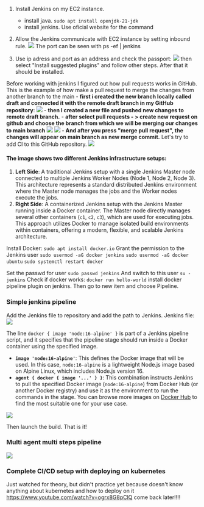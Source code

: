 
1) Install Jenkins on my EC2 instance.
	- install java. `sudo apt install openjdk-21-jdk`
	- install jenkins. Use oficial website for the command
2) Allow the Jenkins communicate with EC2 instance by setting inbound rule.
![](Attachments/Pasted%20image%2020240830190248.png)
The port can be seen with ps -ef | jenkins

3) Use ip adress and port as an address and check the passport:
![](Attachments/Pasted%20image%2020240830190625.png)
then select "Install suggested plugins" and follow other steps. After that it should be installed.

Before working with jenkins I figured out how pull requests works in GitHub. This is the example of how make a pull request to merge the changes from another branch to the main
	 - **first i created the new branch locally called draft and connected it with the remote draft branch in my GitHub repository**:
	 ![](Attachments/Pasted%20image%2020240830203140.png)
	 - **then I created a new file and pushed new changes to remote draft branch.**
	 - **after select pull requests - > create new request on github and choose the branch from which we will be merging our changes to main branch**
	 ![](Attachments/Pasted%20image%2020240830203621.png)
	![](Attachments/Pasted%20image%2020240830203736.png)
	 **- And after you press "merge pull request", the changes will appear on main branch as new merge commit.**
Let's try to add CI to this GitHub repository.
![](Attachments/Pasted%20image%2020240830204255.png)
#### The image shows two different Jenkins infrastructure setups:

1. **Left Side**: A traditional Jenkins setup with a single Jenkins Master node connected to multiple Jenkins Worker Nodes (Node 1, Node 2, Node 3). This architecture represents a standard distributed Jenkins environment where the Master node manages the jobs and the Worker nodes execute the jobs.
2. **Right Side**: A containerized Jenkins setup with the Jenkins Master running inside a Docker container. The Master node directly manages several other containers (`c1`, `c2`, `c3`), which are used for executing jobs. This approach utilizes Docker to manage isolated build environments within containers, offering a modern, flexible, and scalable Jenkins architecture.

Install Docker:
`sudo apt install docker.io`
Grant the permission to the Jenkins user
`sudo usermod -aG docker jenkins`
 `sudo usermod -aG docker ubuntu`
`sudo systemctl restart docker`

Set the passwd for user
`sudo passwd jenkins`
And switch to this user
`su - jenkins`
Check if docker works:
`docker run hello-world`
install docker pipeline plugin on jenkins.
Then go to new item and choose Pipeline.

### Simple jenkins pipeline

Add the Jenkins file to repository and add the path to Jenkins.
Jenkins file: 
![](Attachments/Pasted%20image%2020240831153528.png)

The line `docker { image 'node:16-alpine' }` is part of a Jenkins pipeline script, and it specifies that the pipeline stage should run inside a Docker container using the specified image.

- **`image 'node:16-alpine'`**: This defines the Docker image that will be used. In this case, `node:16-alpine` is a lightweight Node.js image based on Alpine Linux, which includes Node.js version 16.
- **`agent { docker { image '...' } }`**: This combination instructs Jenkins to pull the specified Docker image (`node:16-alpine`) from Docker Hub (or another Docker registry) and use it as the environment to run the commands in the stage.
You can browse more images on [Docker Hub](https://hub.docker.com/) to find the most suitable one for your use case.

![](Attachments/Pasted%20image%2020240831154111.png)

Then launch the build. That is it!
### Multi agent multi steps pipeline

![](Attachments/Pasted%20image%2020240831175323.png)

### Complete CI/CD setup with deploying on kubernetes
Just watched for theory, but didn't practice yet because doesn't know anything about kubernetes and how to deploy on it
https://www.youtube.com/watch?v=ogrx8G8pClQ
come back later!!!!
